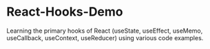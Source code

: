 # React-Hooks-Demo

Learning the primary hooks of React (useState, useEffect, useMemo, useCallback, useContext, useReducer) using various code examples.
